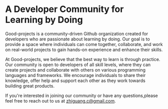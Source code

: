 # A Developer Community for Learning by Doing

Good-projects is a community-driven Github organization created for developers
who are passionate about learning by doing. Our goal is to provide a space where
individuals can come together, collaborate, and work on real-world projects to
gain hands-on experience and enhance their skills.

At Good-projects, we believe that the best way to learn is through practice.
Our community is open to developers of all skill levels, where they can create
projects and collaborate with others on various programming languages and
frameworks. We encourage individuals to share their knowledge, offer help and
support each other as they work towards building great products.

If you're interested in joining our community or have any questions,please feel
free to reach out to us at zhiguang.c@gmail.com.
